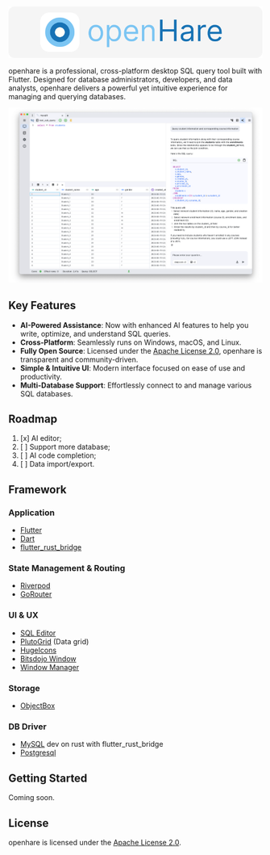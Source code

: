 <p align="center">
  <img src="./logo_full.png" alt="logo"/>
</p>

openhare is a professional, cross-platform desktop SQL query tool built with Flutter. Designed for database administrators, developers, and data analysts, openhare delivers a powerful yet intuitive experience for managing and querying databases.

<p align="center">
  <img src="./product.png" alt="openhare product screenshot" width="800"/>
</p>

## Key Features
- **AI-Powered Assistance**: Now with enhanced AI features to help you write, optimize, and understand SQL queries.
- **Cross-Platform**: Seamlessly runs on Windows, macOS, and Linux.
- **Fully Open Source**: Licensed under the [Apache License 2.0](./LICENSE), openhare is transparent and community-driven.
- **Simple & Intuitive UI**: Modern interface focused on ease of use and productivity.
- **Multi-Database Support**: Effortlessly connect to and manage various SQL databases.

## Roadmap
1. [x] AI editor;
2. [ ] Support more database;
3. [ ] AI code completion;
4. [ ] Data import/export.

## Framework
### Application
- [Flutter](https://flutter.dev/)
- [Dart](https://dart.dev/)
- [flutter_rust_bridge](https://github.com/fzyzcjy/flutter_rust_bridge)

### State Management & Routing
- [Riverpod](https://riverpod.dev/)
- [GoRouter](https://pub.dev/packages/go_router)

### UI & UX
- [SQL Editor](https://github.com/reqable/re-editor)
- [PlutoGrid](https://github.com/bosskmk/pluto_grid) (Data grid)
- [HugeIcons](https://github.com/hugeicons/hugeicons-flutter)
- [Bitsdojo Window](https://github.com/bitsdojo/bitsdojo_window)
- [Window Manager](https://github.com/leanflutter/window_manager)

### Storage
- [ObjectBox](https://objectbox.io/)

### DB Driver
- [MySQL](https://github.com/blackbeam/mysql_async) dev on rust with flutter_rust_bridge
- [Postgresql](https://github.com/isoos/postgresql-dart)

## Getting Started
Coming soon.

## License
openhare is licensed under the [Apache License 2.0](./LICENSE).